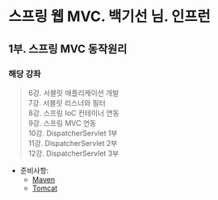 # 스프링 웹 MVC. 백기선 님. 인프런
## 1부. 스프링 MVC 동작원리
### 해당 강좌
> 6강. 서블릿 애플리케이션 개발<br>
> 7강. 서블릿 리스너와 필터<br>
> 8강. 스프링 IoC 컨테이너 연동<br>
> 9강. 스프링 MVC 연동<br>
> 10강. DispatcherServlet 1부<br>
> 11강. DispatcherServlet 2부<br>
> 12강. DispatcherServlet 3부<br>


* 준비사항: 
    - [Maven](http://maven.apache.org/download.cgi)
    - [Tomcat](http://tomcat.apache.org/)
